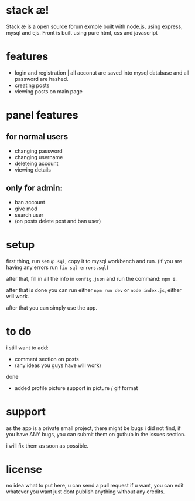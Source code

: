 # stack æ!
Stack æ is a open source forum exmple built with node.js, using express, mysql and ejs. Front is built using pure html, css and javascript

# features

* login and registration | all acconut are saved into mysql database and all password are hashed.
* creating posts
* viewing posts on main page

# panel features
## for normal users
* changing password
* changing username
* deleteing account
* viewing details

## only for admin:

* ban account
* give mod
* search user
* (on posts delete post and ban user)

# setup 

first thing, run `setup.sql`, copy it to mysql workbench and run. (if you are having any errors run `fix sql errors.sql`)

after that, fill in all the info in `config.json` and run the command: `npm i`.

after that is done you can run either `npm run dev` or `node index.js`, either will work.

after that you can simply use the app.

# to do

i still want to add:
* comment section on posts
* (any ideas you guys have will work)

done
* added profile picture support in picture / gif format
# support

as the app is a private small project, there might be bugs i did not find, if you have ANY bugs, you can submit them on guthub in the issues section.

i will fix them as soon as possible.



# license

no idea what to put here, u can send a pull request if u want, you can edit whatever you want just dont publish anything without any credits.
